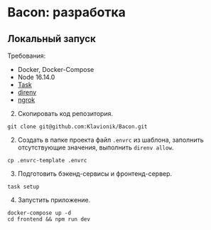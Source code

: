 # Bacon: разработка

## Локальный запуск

Требования:
* Docker, Docker-Compose
* Node 16.14.0
* [Task](https://taskfile.dev)
* [direnv](https://direnv.net)
* [ngrok](https://ngrok.com)

2. Скопировать код репозитория.
```shell
git clone git@github.com:Klavionik/Bacon.git
```

2. Создать в папке проекта файл `.envrc` из шаблона, заполнить отсутствующие значения,
выполнить `direnv allow`.
```shell
cp .envrc-template .envrc
```

3. Подготовить бэкенд-сервисы и фронтенд-сервер.
```shell
task setup
```

4. Запустить приложение.
```shell
docker-compose up -d
cd frontend && npm run dev
```
